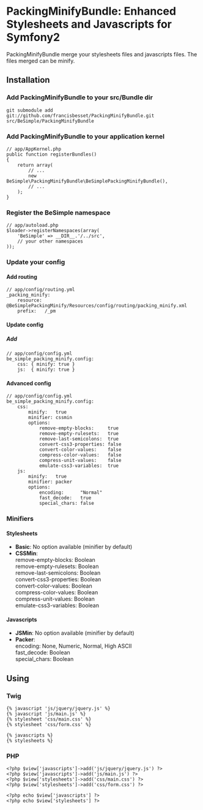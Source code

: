 PackingMinifyBundle: Enhanced Stylesheets and Javascripts for Symfony2
======================================================================

PackingMinifyBundle merge your stylesheets files and javascripts files.
The files merged can be minify.

## Installation

### Add PackingMinifyBundle to your src/Bundle dir

    git submodule add git://github.com/francisbesset/PackingMinifyBundle.git src/BeSimple/PackingMinifyBundle

### Add PackingMinifyBundle to your application kernel

    // app/AppKernel.php
    public function registerBundles()
    {
        return array(
            // ...
            new BeSimple\PackingMinifyBundle\BeSimplePackingMinifyBundle(),
            // ...
        );
    }

### Register the BeSimple namespace

    // app/autoload.php
    $loader->registerNamespaces(array(
        'BeSimple' => __DIR__.'/../src',
        // your other namespaces
    ));

### Update your config

#### Add routing

    // app/config/routing.yml
    _packing_minify:
        resource: @BeSimplePackingMinify/Resources/config/routing/packing_minify.xml
        prefix:   /_pm

#### Update config

##### Add
    // app/config/config.yml
    be_simple_packing_minify.config:
        css: { minify: true }
        js:  { minify: true }

#### Advanced config

    // app/config/config.yml
    be_simple_packing_minify.config:
        css:
            minify:   true
            minifier: cssmin
            options:
                remove-empty-blocks:     true
                remove-empty-rulesets:   true
                remove-last-semicolons:  true
                convert-css3-properties: false
                convert-color-values:    false
                compress-color-values:   false
                compress-unit-values:    false
                emulate-css3-variables:  true
        js:
            minify:   true
            minifier: packer
            options:
                encoding:      "Normal"
                fast_decode:   true
                special_chars: false

### Minifiers

#### Stylesheets

* **Basic**: No option available (minifier by default)  
* **CSSMin**:  
 remove-empty-blocks:     Boolean  
 remove-empty-rulesets:   Boolean  
 remove-last-semicolons:  Boolean  
 convert-css3-properties: Boolean  
 convert-color-values:    Boolean  
 compress-color-values:   Boolean  
 compress-unit-values:    Boolean  
 emulate-css3-variables:  Boolean  

#### Javascripts

* **JSMin**: No option available (minifier by default)  
* **Packer**:  
 encoding:      None, Numeric, Normal, High ASCII  
 fast_decode:   Boolean  
 special_chars: Boolean

## Using

### Twig

    {% javascript 'js/jquery/jquery.js' %}
    {% javascript 'js/main.js' %}
    {% stylesheet 'css/main.css' %}
    {% stylesheet 'css/form.css' %}
    
    {% javascripts %}
    {% stylesheets %}

### PHP

    <?php $view['javascripts']->add('js/jquery/jquery.js') ?>
    <?php $view['javascripts']->add('js/main.js') ?>
    <?php $view['stylesheets']->add('css/main.css') ?>
    <?php $view['stylesheets']->add('css/form.css') ?>
    
    <?php echo $view['javascripts'] ?>
    <?php echo $view['stylesheets'] ?>
